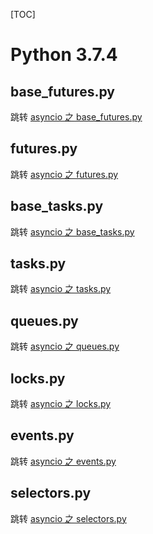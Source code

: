 [TOC]
# Python 3.7.4
## base_futures.py
跳转  [asyncio 之 base_futures.py](http://52pyc.cn/blogdetail/122)
## futures.py
跳转  [asyncio 之 futures.py](http://52pyc.cn/blogdetail/120)
## base_tasks.py
跳转  [asyncio 之 base_tasks.py]()
## tasks.py
跳转  [asyncio 之 tasks.py](http://52pyc.cn/blogdetail/123)
## queues.py
跳转  [asyncio 之 queues.py](http://52pyc.cn/blogdetail/124)
## locks.py
跳转  [asyncio 之 locks.py](http://52pyc.cn/blogdetail/126)
## events.py
跳转  [asyncio 之 events.py](http://52pyc.cn/blogdetail/128)
## selectors.py
跳转  [asyncio 之 selectors.py]()